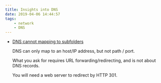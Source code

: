 ```yaml
---
title: Insights into DNS
date: 2019-04-06 14:44:57
tags:
    - network
    - DNS
---
```


* [DNS cannot mapping to subfolders](https://stackoverflow.com/questions/10927658/dns-mapping-to-subfolders)

    DNS can only map to an host/IP address, but not path / port.

    What you ask for requires URL forwarding/redirecting, and is not about DNS records.

    You will need a web server to redirect by HTTP 301.